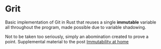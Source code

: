 # Grit

Basic implementation of Git in Rust that reuses a single **immutable** variable all throughout the program, made possible due to variable shadowing. 

Not to be taken too seriously, simply an abomination created to prove a point. Supplemental material to the post [Immutability at home](https://roopekj.github.io/blog/2025/01/10/immutability-at-home.html)
